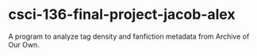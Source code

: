 # csci-136-final-project-jacob-alex
A program to analyze tag density and fanfiction metadata from Archive of Our Own.
